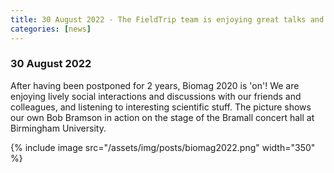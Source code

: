 ```yaml
---
title: 30 August 2022 - The FieldTrip team is enjoying great talks and real life social interaction at Biomag
categories: [news]
---
```


### 30 August 2022

After having been postponed for 2 years, Biomag 2020 is 'on'! We are enjoying lively social interactions and discussions with our friends and colleagues, and listening to interesting scientific stuff. The picture shows our own Bob Bramson in action on the stage of the Bramall concert hall at Birmingham University.

{% include image src="/assets/img/posts/biomag2022.png" width="350" %}
